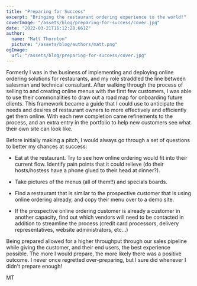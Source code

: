 ```yaml
---
title: "Preparing for Success"
excerpt: "Bringing the restaurant ordering experience to the world!"
coverImage: "/assets/blog/preparing-for-success/cover.jpg"
date: "2022-03-21T16:12:28.661Z"
author:
  name: "Matt Thornton"
  picture: "/assets/blog/authors/matt.png"
ogImage:
  url: "/assets/blog/preparing-for-success/cover.jpg"
---
```


Formerly I was in the business of implementing and deploying online ordering solutions for restaurants, and my role straddled the line between salesman and technical consultant. After walking through the process of selling to and creating online menus with the first few customers, I was able to use their commonalities to draw out a road map for onboarding future clients. This framework became a guide that I could use to anticipate the needs and desires of restaurant owners to more effectively and efficiently get them online. With each new completion came refinements to the process, and an extra entry in the portfolio to help new customers see what their own site can look like.

Before initially making a pitch, I would always go through a set of questions to better my chances at success:

- Eat at the restaurant. Try to see how online ordering would fit into their current flow. Identify pain points that it could relieve (do their hosts/hostess have a phone glued to their head at dinner?).

- Take pictures of the menus (all of them!!) and specials boards.

- Find a restaurant that is similar to the prospective customer that is using online ordering already, and copy their menu over to a demo site.

- If the prospective online ordering customer is already a customer in another capacity, find out which vendors will need to be contacted in addition to streamline the process (credit card processors, delivery representatives, website administrators, etc...)

Being prepared allowed for a higher throughput through our sales pipeline while giving the customer, and their end users, the best experience possible. The more I would prepare, the more likely there was a positive outcome. I never once regretted over-preparing, but I sure did whenever I didn't prepare enough!

MT
